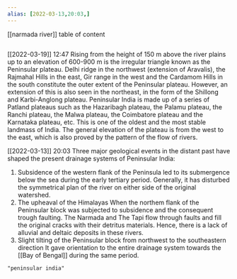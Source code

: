 ```yaml
---
alias: [2022-03-13,20:03,]
---
```

[[narmada river]]
table of content
```toc
```

[[2022-03-19]] 12:47
Rising from the height of 150 m above the river plains up to an elevation of 600-900 m is the irregular triangle known as the Peninsular plateau.
Delhi ridge in the northwest (extension of Aravalis), the Rajmahal Hills in the east, Gir range in the west and the Cardamom Hills in the south constitute the outer extent of the Peninsular plateau. However, an extension of this is also seen in the northeast, in the form of the Shillong and Karbi-Anglong plateau.
Peninsular India is made up of a series of Patland plateaus such as the Hazaribagh plateau, the Palamu plateau, the Ranchi plateau, the Malwa plateau, the Coimbatore plateau and the Karnataka plateau, etc.
This is one of the oldest and the most stable landmass of India.
The general elevation of the plateau is from the west to the east, which is also proved by the pattern of the flow of rivers.

[[2022-03-13]] 20:03
Three major geological events in the distant past have shaped the present drainage systems of Peninsular India:
1. Subsidence of the western flank of the Peninsula led to its submergence below the sea during the early tertiary period. Generally, it has disturbed the symmetrical plan of the river on either side of the original watershed.
2. The upheaval of the Himalayas
When the northem flank of the Peninsular block was subjected to subsidence and the consequent trough faulting.
The Narmada and The Tapi flow through faults and fill the original cracks with their detritus materials. Hence, there is a lack of alluvial and deltaic deposits in these rivers.
3. Slight tilting of the Peninsular block from northwest to the southeastern direction
It gave orientation to the entire drainage system towards the [[Bay of Bengal]] during the same period.
```query
"peninsular india"
```